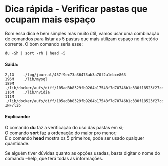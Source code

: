 # Dica rápida - Verificar pastas que ocupam mais espaço


Bom essa dica é bem simples mas muito útil, vamos usar uma combinação de comandos para listar as 5 pastas que mais utilizam espaço no diretório corrente. O bom comando seria esse:

```shell
du -Sh | sort -rh | head -5
```

#### Saida:

```shell
2,1G	./log/journal/457f9ec73a36473ab3a70f2a1ebce863
196M	./lib/mysql
189M	./lib/docker/aufs/diff/105ad3b8329fb9264b17543f7d70746b1c330f18523f27cdee5ad3fdff966697/usr/bin
116M	./lib/nvidia
111M	./lib/docker/aufs/diff/105ad3b8329fb9264b17543f7d70746b1c330f18523f27cdee5ad3fdff966697/usr/share/cattle/0e44936b6b56ae4372799b0f48e6e934/WEB-INF/lib
```

#### Explicando:

O comando **du** faz a verificação do uso das pastas em si;  
O comando **sort** faz a ordenação do maior pro menor;  
E o comando **head** mostra os 5 primeiros, pode ser usado qualquer quantidade.

Se alguém tiver dúvidas quanto as opções usadas, basta digitar o nome do comando &#8211;help, que terá todas as informações.

